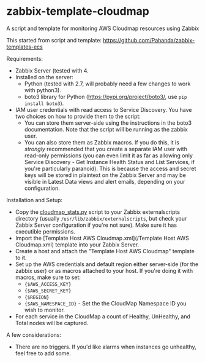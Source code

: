 # zabbix-template-cloudmap
A script and template for monitoring AWS Cloudmap resources using Zabbix

This started from script and template:
https://github.com/Pahanda/zabbix-templates-ecs

Requirements:
* Zabbix Server (tested with 4.
* Installed on the server:
  * Python (tested with 2.7, will probably need a few changes to work with python3).
  * boto3 library for Python (https://pypi.org/project/boto3/, use `pip install boto3`).
* IAM user credentials with read access to Service Discovery.  You have two choices on how to provide them to the script:
  * You can store them server-side using the instructions in the boto3 documentation.  Note that the script will be running as the zabbix user.
  * You can also store them as Zabbix macros.  If you do this, it is _strongly_ recommended that you create a separate IAM user with read-only permissions (you can even limit it as far as allowing only Service Discovery - Get Instance Health Status and List Services, if you're particularly paranoid).  This is because the access and secret keys will be stored in plaintext on the Zabbix Server and may be visible in Latest Data views and alert emails, depending on your configuration.

Installation and Setup:
* Copy the [cloudmap_stats.py](/cloudmap_stats.py) script to your Zabbix externalscripts directory (usually `/usr/lib/zabbix/externalscripts`, but check your Zabbix Server configuration if you're not sure).  Make sure it has executible permissions.
* Import the [Template Host AWS Cloudmap.xml](/Template Host AWS Cloudmap.xml) template into your Zabbix Server.
* Create a host and attach the "Template Host AWS Cloudmap" template to it.
* Set up the AWS credentials and default region either server-side (for the zabbix user) or as macros attached to your host.  If you're doing it with macros, make sure to set:
  * `{$AWS_ACCESS_KEY}`
  * `{$AWS_SECRET_KEY}`
  * `{$REGION}`
  * `{$AWS_NAMESPACE_ID}` - Set the the CloudMap Namespace ID you wish to monitor.
* For each service in the CloudMap a count of Healthy, UnHealthy, and Total nodes will be captured.

A few considerations:
* There are no triggers.  If you'd like alarms when instances go unhealthy, feel free to add some.



